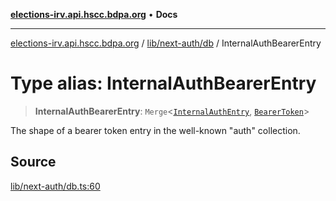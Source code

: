 [**elections-irv.api.hscc.bdpa.org**](../../../../README.md) • **Docs**

***

[elections-irv.api.hscc.bdpa.org](../../../../README.md) / [lib/next-auth/db](../README.md) / InternalAuthBearerEntry

# Type alias: InternalAuthBearerEntry

> **InternalAuthBearerEntry**: `Merge`\<[`InternalAuthEntry`](InternalAuthEntry.md), [`BearerToken`](../../token/type-aliases/BearerToken.md)\>

The shape of a bearer token entry in the well-known "auth" collection.

## Source

[lib/next-auth/db.ts:60](https://github.com/Xunnamius/elections_irv.api.hscc.bdpa.org/blob/c917ea60595d63d322e4038beb12d08f7d64cdd2/lib/next-auth/db.ts#L60)
